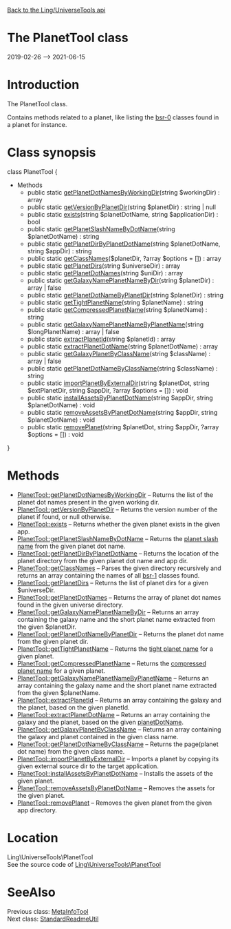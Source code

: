 [Back to the Ling/UniverseTools api](https://github.com/lingtalfi/UniverseTools/blob/master/doc/api/Ling/UniverseTools.md)



The PlanetTool class
================
2019-02-26 --> 2021-06-15






Introduction
============

The PlanetTool class.

Contains methods related to a planet, like listing the [bsr-0](https://github.com/lingtalfi/BumbleBee/blob/master/Autoload/convention.bsr0.eng.md) classes found in a planet for instance.



Class synopsis
==============


class <span class="pl-k">PlanetTool</span>  {

- Methods
    - public static [getPlanetDotNamesByWorkingDir](https://github.com/lingtalfi/UniverseTools/blob/master/doc/api/Ling/UniverseTools/PlanetTool/getPlanetDotNamesByWorkingDir.md)(string $workingDir) : array
    - public static [getVersionByPlanetDir](https://github.com/lingtalfi/UniverseTools/blob/master/doc/api/Ling/UniverseTools/PlanetTool/getVersionByPlanetDir.md)(string $planetDir) : string | null
    - public static [exists](https://github.com/lingtalfi/UniverseTools/blob/master/doc/api/Ling/UniverseTools/PlanetTool/exists.md)(string $planetDotName, string $applicationDir) : bool
    - public static [getPlanetSlashNameByDotName](https://github.com/lingtalfi/UniverseTools/blob/master/doc/api/Ling/UniverseTools/PlanetTool/getPlanetSlashNameByDotName.md)(string $planetDotName) : string
    - public static [getPlanetDirByPlanetDotName](https://github.com/lingtalfi/UniverseTools/blob/master/doc/api/Ling/UniverseTools/PlanetTool/getPlanetDirByPlanetDotName.md)(string $planetDotName, string $appDir) : string
    - public static [getClassNames](https://github.com/lingtalfi/UniverseTools/blob/master/doc/api/Ling/UniverseTools/PlanetTool/getClassNames.md)($planetDir, ?array $options = []) : array
    - public static [getPlanetDirs](https://github.com/lingtalfi/UniverseTools/blob/master/doc/api/Ling/UniverseTools/PlanetTool/getPlanetDirs.md)(string $universeDir) : array
    - public static [getPlanetDotNames](https://github.com/lingtalfi/UniverseTools/blob/master/doc/api/Ling/UniverseTools/PlanetTool/getPlanetDotNames.md)(string $uniDir) : array
    - public static [getGalaxyNamePlanetNameByDir](https://github.com/lingtalfi/UniverseTools/blob/master/doc/api/Ling/UniverseTools/PlanetTool/getGalaxyNamePlanetNameByDir.md)(string $planetDir) : array | false
    - public static [getPlanetDotNameByPlanetDir](https://github.com/lingtalfi/UniverseTools/blob/master/doc/api/Ling/UniverseTools/PlanetTool/getPlanetDotNameByPlanetDir.md)(string $planetDir) : string
    - public static [getTightPlanetName](https://github.com/lingtalfi/UniverseTools/blob/master/doc/api/Ling/UniverseTools/PlanetTool/getTightPlanetName.md)(string $planetName) : string
    - public static [getCompressedPlanetName](https://github.com/lingtalfi/UniverseTools/blob/master/doc/api/Ling/UniverseTools/PlanetTool/getCompressedPlanetName.md)(string $planetName) : string
    - public static [getGalaxyNamePlanetNameByPlanetName](https://github.com/lingtalfi/UniverseTools/blob/master/doc/api/Ling/UniverseTools/PlanetTool/getGalaxyNamePlanetNameByPlanetName.md)(string $longPlanetName) : array | false
    - public static [extractPlanetId](https://github.com/lingtalfi/UniverseTools/blob/master/doc/api/Ling/UniverseTools/PlanetTool/extractPlanetId.md)(string $planetId) : array
    - public static [extractPlanetDotName](https://github.com/lingtalfi/UniverseTools/blob/master/doc/api/Ling/UniverseTools/PlanetTool/extractPlanetDotName.md)(string $planetDotName) : array
    - public static [getGalaxyPlanetByClassName](https://github.com/lingtalfi/UniverseTools/blob/master/doc/api/Ling/UniverseTools/PlanetTool/getGalaxyPlanetByClassName.md)(string $className) : array | false
    - public static [getPlanetDotNameByClassName](https://github.com/lingtalfi/UniverseTools/blob/master/doc/api/Ling/UniverseTools/PlanetTool/getPlanetDotNameByClassName.md)(string $className) : string
    - public static [importPlanetByExternalDir](https://github.com/lingtalfi/UniverseTools/blob/master/doc/api/Ling/UniverseTools/PlanetTool/importPlanetByExternalDir.md)(string $planetDot, string $extPlanetDir, string $appDir, ?array $options = []) : void
    - public static [installAssetsByPlanetDotName](https://github.com/lingtalfi/UniverseTools/blob/master/doc/api/Ling/UniverseTools/PlanetTool/installAssetsByPlanetDotName.md)(string $appDir, string $planetDotName) : void
    - public static [removeAssetsByPlanetDotName](https://github.com/lingtalfi/UniverseTools/blob/master/doc/api/Ling/UniverseTools/PlanetTool/removeAssetsByPlanetDotName.md)(string $appDir, string $planetDotName) : void
    - public static [removePlanet](https://github.com/lingtalfi/UniverseTools/blob/master/doc/api/Ling/UniverseTools/PlanetTool/removePlanet.md)(string $planetDot, string $appDir, ?array $options = []) : void

}






Methods
==============

- [PlanetTool::getPlanetDotNamesByWorkingDir](https://github.com/lingtalfi/UniverseTools/blob/master/doc/api/Ling/UniverseTools/PlanetTool/getPlanetDotNamesByWorkingDir.md) &ndash; Returns the list of the planet dot names present in the given working dir.
- [PlanetTool::getVersionByPlanetDir](https://github.com/lingtalfi/UniverseTools/blob/master/doc/api/Ling/UniverseTools/PlanetTool/getVersionByPlanetDir.md) &ndash; Returns the version number of the planet if found, or null otherwise.
- [PlanetTool::exists](https://github.com/lingtalfi/UniverseTools/blob/master/doc/api/Ling/UniverseTools/PlanetTool/exists.md) &ndash; Returns whether the given planet exists in the given app.
- [PlanetTool::getPlanetSlashNameByDotName](https://github.com/lingtalfi/UniverseTools/blob/master/doc/api/Ling/UniverseTools/PlanetTool/getPlanetSlashNameByDotName.md) &ndash; Returns the [planet slash name](https://github.com/karayabin/universe-snapshot#the-planet-slash-name) from the given planet dot name.
- [PlanetTool::getPlanetDirByPlanetDotName](https://github.com/lingtalfi/UniverseTools/blob/master/doc/api/Ling/UniverseTools/PlanetTool/getPlanetDirByPlanetDotName.md) &ndash; Returns the location of the planet directory from the given planet dot name and app dir.
- [PlanetTool::getClassNames](https://github.com/lingtalfi/UniverseTools/blob/master/doc/api/Ling/UniverseTools/PlanetTool/getClassNames.md) &ndash; Parses the given directory recursively and returns an array containing the names of all [bsr-1](https://github.com/lingtalfi/TheScientist/blob/master/bsr-1.md) classes found.
- [PlanetTool::getPlanetDirs](https://github.com/lingtalfi/UniverseTools/blob/master/doc/api/Ling/UniverseTools/PlanetTool/getPlanetDirs.md) &ndash; Returns the list of planet dirs for a given $universeDir.
- [PlanetTool::getPlanetDotNames](https://github.com/lingtalfi/UniverseTools/blob/master/doc/api/Ling/UniverseTools/PlanetTool/getPlanetDotNames.md) &ndash; Returns the array of planet dot names found in the given universe directory.
- [PlanetTool::getGalaxyNamePlanetNameByDir](https://github.com/lingtalfi/UniverseTools/blob/master/doc/api/Ling/UniverseTools/PlanetTool/getGalaxyNamePlanetNameByDir.md) &ndash; Returns an array containing the galaxy name and the short planet name extracted from the given $planetDir.
- [PlanetTool::getPlanetDotNameByPlanetDir](https://github.com/lingtalfi/UniverseTools/blob/master/doc/api/Ling/UniverseTools/PlanetTool/getPlanetDotNameByPlanetDir.md) &ndash; Returns the planet dot name from the given planet dir.
- [PlanetTool::getTightPlanetName](https://github.com/lingtalfi/UniverseTools/blob/master/doc/api/Ling/UniverseTools/PlanetTool/getTightPlanetName.md) &ndash; Returns the [tight planet name](https://github.com/lingtalfi/UniverseTools/blob/master/doc/pages/nomenclature.md#tight-planet-name) for a given planet.
- [PlanetTool::getCompressedPlanetName](https://github.com/lingtalfi/UniverseTools/blob/master/doc/api/Ling/UniverseTools/PlanetTool/getCompressedPlanetName.md) &ndash; Returns the [compressed planet name](https://github.com/karayabin/universe-snapshot#the-compressed-planet-name) for a given planet.
- [PlanetTool::getGalaxyNamePlanetNameByPlanetName](https://github.com/lingtalfi/UniverseTools/blob/master/doc/api/Ling/UniverseTools/PlanetTool/getGalaxyNamePlanetNameByPlanetName.md) &ndash; Returns an array containing the galaxy name and the short planet name extracted from the given $planetName.
- [PlanetTool::extractPlanetId](https://github.com/lingtalfi/UniverseTools/blob/master/doc/api/Ling/UniverseTools/PlanetTool/extractPlanetId.md) &ndash; Returns an array containing the galaxy and the planet, based on the given planetId.
- [PlanetTool::extractPlanetDotName](https://github.com/lingtalfi/UniverseTools/blob/master/doc/api/Ling/UniverseTools/PlanetTool/extractPlanetDotName.md) &ndash; Returns an array containing the galaxy and the planet, based on the given [planetDotName](https://github.com/karayabin/universe-snapshot#the-planet-dot-name).
- [PlanetTool::getGalaxyPlanetByClassName](https://github.com/lingtalfi/UniverseTools/blob/master/doc/api/Ling/UniverseTools/PlanetTool/getGalaxyPlanetByClassName.md) &ndash; Returns an array containing the galaxy and planet contained in the given class name.
- [PlanetTool::getPlanetDotNameByClassName](https://github.com/lingtalfi/UniverseTools/blob/master/doc/api/Ling/UniverseTools/PlanetTool/getPlanetDotNameByClassName.md) &ndash; Returns the page(planet dot name) from the given class name.
- [PlanetTool::importPlanetByExternalDir](https://github.com/lingtalfi/UniverseTools/blob/master/doc/api/Ling/UniverseTools/PlanetTool/importPlanetByExternalDir.md) &ndash; Imports a planet by copying its given external source dir to the target application.
- [PlanetTool::installAssetsByPlanetDotName](https://github.com/lingtalfi/UniverseTools/blob/master/doc/api/Ling/UniverseTools/PlanetTool/installAssetsByPlanetDotName.md) &ndash; Installs the assets of the given planet.
- [PlanetTool::removeAssetsByPlanetDotName](https://github.com/lingtalfi/UniverseTools/blob/master/doc/api/Ling/UniverseTools/PlanetTool/removeAssetsByPlanetDotName.md) &ndash; Removes the assets for the given planet.
- [PlanetTool::removePlanet](https://github.com/lingtalfi/UniverseTools/blob/master/doc/api/Ling/UniverseTools/PlanetTool/removePlanet.md) &ndash; Removes the given planet from the given app directory.





Location
=============
Ling\UniverseTools\PlanetTool<br>
See the source code of [Ling\UniverseTools\PlanetTool](https://github.com/lingtalfi/UniverseTools/blob/master/PlanetTool.php)



SeeAlso
==============
Previous class: [MetaInfoTool](https://github.com/lingtalfi/UniverseTools/blob/master/doc/api/Ling/UniverseTools/MetaInfoTool.md)<br>Next class: [StandardReadmeUtil](https://github.com/lingtalfi/UniverseTools/blob/master/doc/api/Ling/UniverseTools/Util/StandardReadmeUtil.md)<br>
